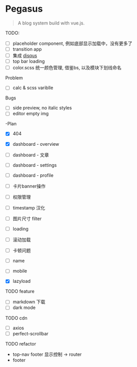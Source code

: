 # Pegasus

> A blog system build with vue.js.

TODO:
- [ ] placeholder component, 例如底部显示加载中，没有更多了
- [ ] transition app
- [ ] 集成 [disqus](https://pegasus-app.disqus.com/admin/install/platforms/universalcode/)
- [ ] top bar loading
- [ ] color.scss 统一颜色管理, 借鉴bs, 以及模块下划线命名

Problem
- [ ] calc & scss variblle

Bugs
- [ ] side preview, no italic styles
- [ ] editor empty img

-Plan
- [X] 404
- [X] dashboard - overview
- [ ] dashboard - 文章
- [ ] dashboard - settings
- [ ] dashboard - profile

- [ ] 卡片banner操作
- [ ] 权限管理
- [ ] timestamp 汉化

- [ ] 图片尺寸 filter
- [ ] loading
- [ ] 滚动加载
- [ ] 卡顿问题
- [ ] name
- [ ] mobile
- [X] lazyload

TODO feature
- [ ] markdown 下载
- [ ] dark mode

TODO  cdn
- [ ] axios
- [ ] perfect-scrollbar

TODO refactor
- top-nav footer 显示控制 -> router
- footer
